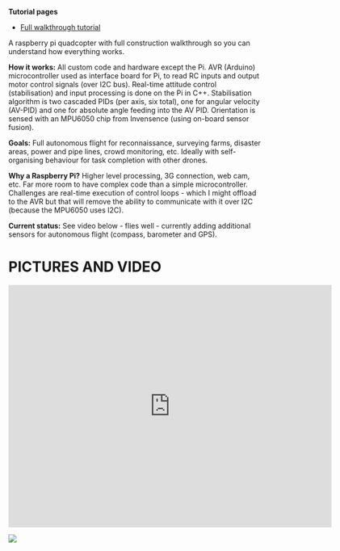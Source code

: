 
 <p><strong>Tutorial pages</strong> </p><ul><li><a href="http://ghowen.me/build-your-own-quadcopter-autopilot" rel="nofollow">Full walkthrough tutorial</a> </li></ul><p></p><p>A raspberry pi quadcopter with full construction walkthrough so you can understand how everything works. </p><p><strong>How it works:</strong>  All custom code and hardware except the Pi.  AVR (Arduino) microcontroller used as interface board for Pi, to read RC inputs and output motor control signals (over I2C bus).  Real-time attitude control (stabilisation) and input processing is done on the Pi in C++.  Stabilisation algorithm is two cascaded PIDs (per axis, six total), one for angular velocity (AV-PID) and one for absolute angle feeding into the AV PID.  Orientation is sensed with an MPU6050 chip from Invensence (using on-board sensor fusion). </p><p><strong>Goals:</strong> Full autonomous flight for reconnaissance, surveying farms, disaster areas, power and pipe lines, crowd monitoring, etc.  Ideally with self-organising behaviour for task completion with other drones. </p><p><strong>Why a Raspberry Pi?</strong> Higher level processing, 3G connection, web cam, etc.  Far more room to have complex code than a simple microcontroller.  Challenges are real-time execution of control loops - which I might offload to the AVR but that will remove the ability to communicate with it over I2C (because the MPU6050 uses I2C). </p><p><strong>Current status:</strong> See video below - flies well - currently adding additional sensors for autonomous flight (compass, barometer and GPS). </p><h1><a name="PICTURES_AND_VIDEO"></a>PICTURES AND VIDEO<a href="#PICTURES_AND_VIDEO" class="section_anchor"></a></h1><p>
<iframe width="640" height="480" frameborder="0" src="https://www.youtube.com/embed/iSKVnFI_7HA">
</iframe>
 </p><p><img src="http://owenquad.googlecode.com/files/owenquad-intboard-sml.jpg"> </p>
